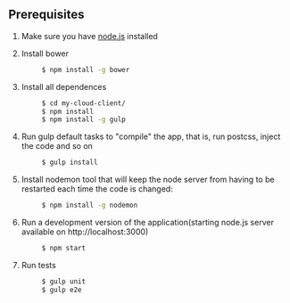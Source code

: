 ## Prerequisites
1. Make sure you have [node.js](https://nodejs.org/en/download/) installed
2. Install bower

    ```bash
         $ npm install -g bower
    ```
3. Install all dependences
    
    ```bash
         $ cd my-cloud-client/
         $ npm install
         $ npm install -g gulp
    ```
4. Run gulp default tasks to "compile" the app, that is, run postcss, inject the code and so on

    ```bash
         $ gulp install
    ```

5. Install nodemon tool that will keep the node server from having to be restarted each time the code is changed:

    ```bash
         $ npm install -g nodemon
    ```
6. Run a development version of the application(starting node.js server available on http://localhost:3000)

    ```bash
         $ npm start
    ```
7. Run tests
    
    ```bash
         $ gulp unit
         $ gulp e2e
    ```